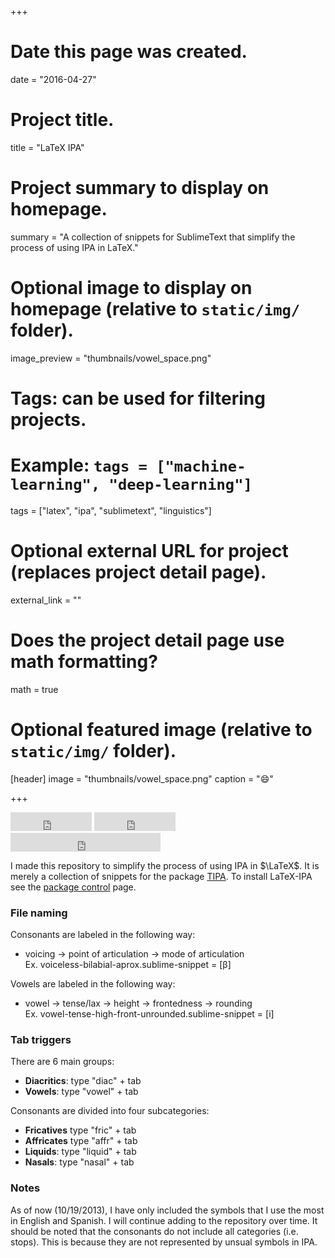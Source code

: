 +++
# Date this page was created.
date = "2016-04-27"

# Project title.
title = "LaTeX IPA"

# Project summary to display on homepage.
summary = "A collection of snippets for SublimeText that simplify the process of using IPA in LaTeX."

# Optional image to display on homepage (relative to `static/img/` folder).
image_preview = "thumbnails/vowel_space.png"

# Tags: can be used for filtering projects.
# Example: `tags = ["machine-learning", "deep-learning"]`
tags = ["latex", "ipa", "sublimetext", "linguistics"]

# Optional external URL for project (replaces project detail page).
external_link = ""

# Does the project detail page use math formatting?
math = true

# Optional featured image (relative to `static/img/` folder).
[header]
image = "thumbnails/vowel_space.png"
caption = ":smile:"

+++

<iframe src="http://ghbtns.com/github-btn.html?user=jvcasillas&repo=LaTeX-IPA&type=watch&count=true&size=large" height="30" width="170" frameborder="0" scrolling="0" style="width:130px; height: 30px;" allowTransparency="true"></iframe>
<iframe src="http://ghbtns.com/github-btn.html?user=jvcasillas&repo=LaTeX-IPA&type=fork&count=true&size=large" height="30" width="170" frameborder="0" scrolling="0" style="width:130px; height: 30px;" allowTransparency="true"></iframe>
<iframe src="http://ghbtns.com/github-btn.html?user=jvcasillas&type=follow&count=true&size=large" height="30" width="240" frameborder="0" scrolling="0" style="width:240px; height: 30px;" allowTransparency="true"></iframe>

<p></p>

I made this repository to simplify the process of using IPA in $\LaTeX$. It is merely a collection of snippets for the package [TIPA][TIPA]. To install LaTeX-IPA see the [package control][package control LaTeX-IPA] page.


### File naming  

Consonants are labeled in the following way:  

- voicing -> point of articulation -> mode of articulation  
Ex. voiceless-bilabial-aprox.sublime-snippet = [&beta;]


Vowels are labeled in the following way:  

- vowel -> tense/lax -> height -> frontedness -> rounding  
Ex. vowel-tense-high-front-unrounded.sublime-snippet = [i]


### Tab triggers

There are 6 main groups:  

- **Diacritics**: type "diac" + tab  
- **Vowels**: type "vowel" + tab  

Consonants are divided into four subcategories:  

- **Fricatives** type "fric" + tab  
- **Affricates** type "affr" + tab  
- **Liquids**: type "liquid" + tab  
- **Nasals**: type "nasal" + tab

### Notes  

As of now (10/19/2013), I have only included the symbols that I use the most in English and Spanish. I will continue adding to the repository over time. It should be noted that the consonants do not include all categories (i.e. stops). This is because they are not represented by unsual symbols in IPA. 

[project page]: http://www.jvcasillas.com/LaTeX-IPA


[TIPA]: http://www.ctan.org/pkg/tipa
[package control LaTeX-IPA]: https://sublime.wbond.net/packages/LaTeX-IPA

